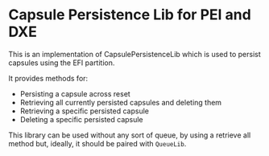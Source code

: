 # Capsule Persistence Lib for PEI and DXE

This is an implementation of CapsulePersistenceLib which is used to persist capsules using the EFI partition.

It provides methods for:

- Persisting a capsule across reset
- Retrieving all currently persisted capsules and deleting them
- Retrieving a specific persisted capsule
- Deleting a specific persisted capsule

This library can be used without any sort of queue, by using a retrieve all method but, ideally, it
should be paired with `QueueLib`.
